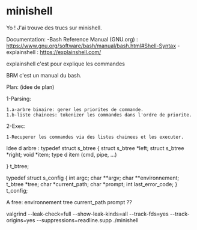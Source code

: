 # minishell

Yo ! 
J'ai trouve des trucs sur minishell.

Documentation:
  -Bash Reference Manual (GNU.org) : https://www.gnu.org/software/bash/manual/bash.html#Shell-Syntax
  -explainshell : https://explainshell.com/

explainshell c'est pour explique les commandes

BRM c'est un manual du bash.

Plan: (idee de plan)

  1-Parsing:
  
    1.a-arbre binaire: gerer les priorites de commande.
    1.b-liste chainees: tokenizer les commandes dans l'ordre de priorite.
    
  2-Exec:
  
    1-Recuperer les commandes via des listes chainees et les executer.


Idee d arbre :
typedef struct s_btree
{
	struct s_btree	*left;
	struct s_btree	*right;
	void			*item;
  type d item (cmd, pipe, ...)
  
}	t_btree;



typedef	struct s_config {
	int		argc;
	char	**argv;
	char	**environnement;
	t_btree	*tree;
	char	*current_path;
	char	*prompt;
	int		last_error_code;
}	t_config;

A free:
  environnement
  tree
  current_path
  prompt ??

valgrind --leak-check=full --show-leak-kinds=all --track-fds=yes --track-origins=yes --suppressions=readline.supp ./minishell
